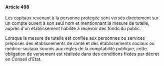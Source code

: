 #### Article 498

Les capitaux revenant à la personne protégée sont versés directement sur un compte ouvert à son seul nom et mentionnant la mesure de tutelle, auprès d'un établissement habilité à recevoir des fonds du public.

Lorsque la mesure de tutelle est confiée aux personnes ou services préposés des établissements de santé et des établissements sociaux ou médico-sociaux soumis aux règles de la comptabilité publique, cette obligation de versement est réalisée dans des conditions fixées par décret en Conseil d'Etat.

